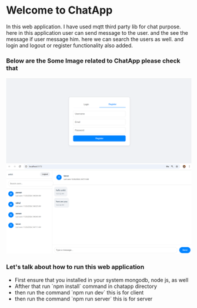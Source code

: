 <h1>Welcome to ChatApp</h1>

<p>In this web application. I have used mqtt third party lib for chat purpose. here in this application user can send message to the user.
and the see the message if user message him. here we can search the users as well. and login and logout or register functionality also added.
</p>

<h3>Below are the Some Image related to ChatApp please check that</h3>
<img src='./loginscreen.png'/>

<img src='./messagescreen.png'/>


<h3>Let's talk about how to run this web application</h3>

<ul>
    <li>First ensure that you installed in your system mongodb, node js, as well</li>
    <li>Afther that run `npm install` command in chatapp directory</li>
    <li>then run the command `npm run dev` this is for client</li>
    <li>then run the command `npm run server` this is for server</li>
</ul>